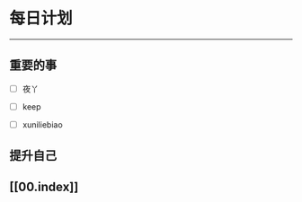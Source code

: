 
# 每日计划
---
## 重要的事

- [ ]    夜丫
- [ ]   keep
- [ ]  xuniliebiao



## 提升自己

  



## [[00.index]]










